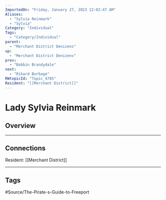 ```yaml
---
ImportedOn: "Friday, January 27, 2023 12:02:47 AM"
Aliases:
  - "Sylvia Reinmark"
  - "Sylvia"
Category: "Individual"
Tags:
  - "Category/Individual"
parent:
  - "Merchant District Denizens"
up:
  - "Merchant District Denizens"
prev:
  - "Bobbin Brandydale"
next:
  - "Rikard Burbage"
RWtopicId: "Topic_4785"
Resident: "[[Merchant District]]"
---
```

# Lady Sylvia Reinmark
## Overview
---
## Connections
Resident: [[Merchant District]]


---
## Tags
#Source/The-Pirate-s-Guide-to-Freeport

